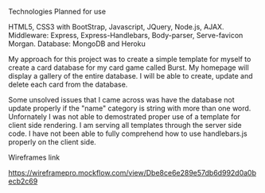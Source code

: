 Technologies Planned for use

HTML5, CSS3 with BootStrap, Javascript, JQuery, Node.js, AJAX.
Middleware: Express, Express-Handlebars, Body-parser, Serve-favicon
Morgan.
Database: MongoDB and Heroku


My approach for this project was to create a simple template for myself
to create a card database for my card game called Burst. My homepage will
display a gallery of the entire database. I will be able to create, update
and delete each card from the database.

Some unsolved issues that I came across was have the database not update
properly if the "name" category is string with more than one word.
Unfornately I was not able to demostrated proper use of a template for
client side rendering. I am serving all templates through the server side
code. I have not been able to fully comprehend how to use handlebars.js
properly on the client side.


Wireframes link

https://wireframepro.mockflow.com/view/Dbe8ce6e289e57db6d992d0a0becb2c69


